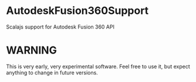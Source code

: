 # AutodeskFusion360Support
Scalajs support for Autodesk Fusion 360 API

# WARNING

This is very early, very experimental software.  Feel free to use it, but expect anything to change in future versions.
